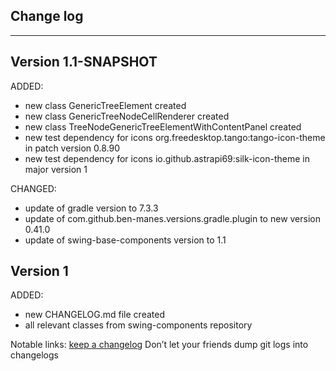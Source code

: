 ## Change log
----------------------

Version 1.1-SNAPSHOT
-------------

ADDED:

- new class GenericTreeElement created
- new class GenericTreeNodeCellRenderer created
- new class TreeNodeGenericTreeElementWithContentPanel created
- new test dependency for icons org.freedesktop.tango:tango-icon-theme in patch version 0.8.90 
- new test dependency for icons io.github.astrapi69:silk-icon-theme in major version 1

CHANGED:

- update of gradle version to 7.3.3
- update of com.github.ben-manes.versions.gradle.plugin to new version 0.41.0
- update of swing-base-components version to 1.1

Version 1
-------------

ADDED:

- new CHANGELOG.md file created
- all relevant classes from swing-components repository

Notable links:
[keep a changelog](http://keepachangelog.com/en/1.0.0/) Don’t let your friends dump git logs into changelogs


